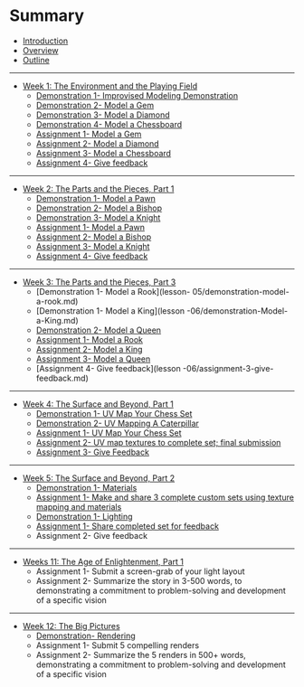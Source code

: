 # Summary

* [Introduction](README.md)
* [Overview](overview.md)
* [Outline](outline.md)

---

* [Week 1: The Environment and the Playing Field](lesson-01.md)
  * [Demonstration 1- Improvised Modeling Demonstration](lesson-01/demonstration-improvised-modeling-demonstration.md)
  * [Demonstration 2- Model a Gem](lesson-01/assignment-01-model-a-gem.md)
  * [Demonstration 3- Model a Diamond](lesson-01/assignment-02-model-a-diamond.md)
  * [Demonstration 4- Model a Chessboard](lesson-02/demonstration-.md)
  * [Assignment 1- Model a Gem](lesson-01/assignment-1-model-a-gem.md)
  * [Assignment 2- Model a Diamond](lesson-01/assignment-2-model-a-diamond.md)  
  * [Assignment 3- Model a Chessboard](lesson-02/assignment-1-model-a-chessboard.md)
  * [Assignment 4- Give feedback](lesson-02/assignment-2-give-feedback.md)

---

* [Week 2: The Parts and the Pieces, Part 1](lesson-03.md)
  * [Demonstration 1- Model a Pawn](lesson-03/demonstration-model-a-pawn.md)
  * [Demonstration 2- Model a Bishop](lesson-03/demonstration-model-a-bishop.md)
  * [Demonstration 3- Model a Knight](lesson-04/demonstration-model-a-knight.md)
  * [Assignment 1- Model a Pawn](lesson-03/assignment-1-model-a-pawn.md)
  * [Assignment 2- Model a Bishop](lesson-03/assignment-2-model-a-bishop.md)
  * [Assignment 3- Model a Knight](lesson-04/assignment-01-model-a-knight.md)
  * [Assignment 4- Give feedback](lesson-04/assignment-2-give-feedback.md)

---

* [Week 3: The Parts and the Pieces, Part 3](lesson-05.md)
  * [Demonstration 1- Model a Rook](lesson-  05/demonstration-model-a-rook.md)
  * [Demonstration 1- Model a King](lesson -06/demonstration-Model-a-King.md)
  * [Demonstration 2- Model a Queen](lesson-06/demonstration-Model-a-Queen.md)
  * [Assignment 1- Model a Rook](lesson-05/assignment-01-model-a-rook.md)
  * [Assignment 2- Model a King](lesson-06/assignment-01-model-a-king.md)
  * [Assignment 3- Model a Queen](lesson-06/assignment-02-model-a-queen.md)
  * [Assignment 4- Give feedback](lesson -06/assignment-3-give-feedback.md)

---

* [Week 4: The Surface and Beyond, Part 1](lesson-07.md)
  * [Demonstration 1- UV Map Your Chess Set](lesson-07/demonstration-.md)
  * [Demonstration 2- UV Mapping A Caterpillar ](lesson-08/demonstration-uv-mapping-a-caterpillar.md)
  * [Assignment 1- UV Map Your Chess Set](lesson-09/assignment-01-UV_Map_your_Chess_set.md)
  * [Assignment 2- UV map textures to complete set; final submission](lesson-08/assignment-1-uv-map-textures-to-complete-set-final-submission.md)
  * [Assignment 3- Give Feedback](lesson-09/assignment-2-give-feedback.md)

---

* [Week 5: The Surface and Beyond, Part 2](lesson-09.md)
  * [Demonstration 1- Materials](lesson-09/demonstration-Materials.md)
  * [Assignment 1- Make and share 3 complete custom sets using texture mapping and materials](lesson-09/assignment-1-make-and-share-3-complete-custom-sets-using-texture-mapping-and-materials.md)
  * [Demonstration 1- Lighting](lesson-10/demonstration-Lighting.md)
  * [Assignment 1- Share completed set for feedback](assignment-)
  * Assignment 2- Give feedback

---

* [Weeks 11: The Age of Enlightenment, Part 1](lesson-11.md)
  * Assignment 1- Submit a screen-grab of your light layout 
  * Assignment 2- Summarize the story in 3-500 words, to demonstrating a commitment to problem-solving and development of a specific vision

---

* [Week 12: The Big Pictures](lesson-12.md)
  * [Demonstration- Rendering](lesson-12/demonstration-Rendering.md)
  * Assignment 1- Submit 5 compelling renders
  * Assignment 2- Summarize the 5 renders in 500+ words, demonstrating a commitment to problem-solving and development of a specific vision

